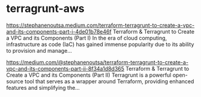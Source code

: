 # terragrunt-aws
 
https://stephanenoutsa.medium.com/terraform-terragrunt-to-create-a-vpc-and-its-components-part-i-4de01b78e46f
Terraform & Terragrunt to Create a VPC and its Components (Part I)
In the era of cloud computing, infrastructure as code (IaC) has gained immense popularity due to its ability to provision and manage…
 
https://medium.com/@stephanenoutsa/terraform-terragrunt-to-create-a-vpc-and-its-components-part-ii-8f34a1d8d365
Terraform & Terragrunt to Create a VPC and its Components (Part II)
Terragrunt is a powerful open-source tool that serves as a wrapper around Terraform, providing enhanced features and simplifying the…
